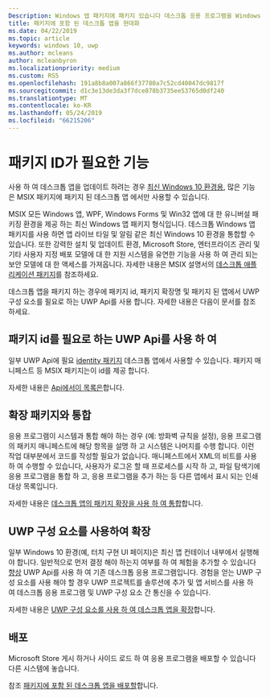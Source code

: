 ```yaml
---
Description: Windows 앱 패키지에 패키지 있습니다 데스크톱 응용 프로그램을 Windows 10 사용자를 위해 최신 환경 추가 하는 방법에 알아봅니다.
title: 패키지에 포함 된 데스크톱 앱을 현대화
ms.date: 04/22/2019
ms.topic: article
keywords: windows 10, uwp
ms.author: mcleans
author: mcleanbyron
ms.localizationpriority: medium
ms.custom: RS5
ms.openlocfilehash: 191a8b8a007a866f37780a7c52cd40047dc9817f
ms.sourcegitcommit: d1c3e13de3da3f7dce878b3735ee53765d0df240
ms.translationtype: MT
ms.contentlocale: ko-KR
ms.lasthandoff: 05/24/2019
ms.locfileid: "66215206"
---
```

# <a name="features-that-require-package-identity"></a>패키지 ID가 필요한 기능

사용 하 여 데스크톱 앱을 업데이트 하려는 경우 [최신 Windows 10 환경용](index.md), 많은 기능은 MSIX 패키지에 패키지 된 데스크톱 앱 에서만 사용할 수 있습니다.

MSIX 모든 Windows 앱, WPF, Windows Forms 및 Win32 앱에 대 한 유니버설 패키징 환경을 제공 하는 최신 Windows 앱 패키지 형식입니다. 데스크톱 Windows 앱 패키지를 사용 하면 앱 라이브 타일 및 알림 같은 최신 Windows 10 환경을 통합할 수 있습니다. 또한 강력한 설치 및 업데이트 환경, Microsoft Store, 엔터프라이즈 관리 및 기타 사용자 지정 배포 모델에 대 한 지원 시스템을 유연한 기능을 사용 하 여 관리 되는 보안 모델에 대 한 액세스를 가져옵니다. 자세한 내용은 MSIX 설명서의 [데스크톱 애플리케이션 패키지](https://docs.microsoft.com/windows/msix/desktop/desktop-to-uwp-root)를 참조하세요.

데스크톱 앱을 패키지 하는 경우에 패키지 id, 패키지 확장명 및 패키지 된 앱에서 UWP 구성 요소를 필요로 하는 UWP Api를 사용 합니다. 자세한 내용은 다음이 문서를 참조 하세요.

## <a name="use-uwp-apis-that-require-package-identity"></a>패키지 id를 필요로 하는 UWP Api를 사용 하 여

일부 UWP Api에 필요 [identity 패키지](https://docs.microsoft.com/uwp/schemas/appxpackage/uapmanifestschema/element-identity) 데스크톱 앱에서 사용할 수 있습니다. 패키지 매니페스트 등 MSIX 패키지는이 id를 제공 합니다.

자세한 내용은 [Api에서이 목록은](desktop-to-uwp-supported-api.md#list-of-apis)합니다.

## <a name="integrate-with-package-extensions"></a>확장 패키지와 통합

응용 프로그램이 시스템과 통합 해야 하는 경우 (예: 방화벽 규칙을 설정), 응용 프로그램의 패키지 매니페스트에 해당 항목을 설명 하 고 시스템은 나머지를 수행 합니다. 이런 작업 대부분에서 코드를 작성할 필요가 없습니다. 매니페스트에서 XML의 비트를 사용 하 여 수행할 수 있습니다, 사용자가 로그온 할 때 프로세스를 시작 하 고, 파일 탐색기에 응용 프로그램을 통합 하 고, 응용 프로그램을 추가 하는 등 다른 앱에서 표시 되는 인쇄 대상 목록입니다.

자세한 내용은 [데스크톱 앱의 패키지 확장을 사용 하 여 통합](desktop-to-uwp-extensions.md)합니다.

## <a name="extend-with-uwp-components"></a>UWP 구성 요소를 사용하여 확장

일부 Windows 10 환경(예, 터치 구현 UI 페이지)은 최신 앱 컨테이너 내부에서 실행해야 합니다. 일반적으로 먼저 결정 해야 하는지 여부를 하 여 체험을 추가할 수 있습니다 [향상](desktop-to-uwp-enhance.md) UWP Api를 사용 하 여 기존 데스크톱 응용 프로그램입니다. 경험을 얻는 UWP 구성 요소를 사용 해야 할 경우 UWP 프로젝트를 솔루션에 추가 및 앱 서비스를 사용 하 여 데스크톱 응용 프로그램 및 UWP 구성 요소 간 통신을 수 있습니다.

자세한 내용은 [UWP 구성 요소를 사용 하 여 데스크톱 앱을 확장](desktop-to-uwp-extend.md)합니다.

## <a name="distribute"></a>배포

Microsoft Store 게시 하거나 사이드 로드 하 여 응용 프로그램을 배포할 수 있습니다 다른 시스템에 놓습니다.

참조 [패키지에 포함 된 데스크톱 앱을 배포할](desktop-to-uwp-distribute.md)합니다.
